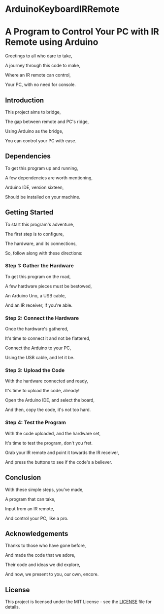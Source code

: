 # ArduinoKeyboardIRRemote


# A Program to Control Your PC with IR Remote using Arduino

Greetings to all who dare to take,

A journey through this code to make,

Where an IR remote can control,

Your PC, with no need for console.


## Introduction

This project aims to bridge,

The gap between remote and PC's ridge,

Using Arduino as the bridge,

You can control your PC with ease.


## Dependencies

To get this program up and running,

A few dependencies are worth mentioning,

Arduino IDE, version sixteen,

Should be installed on your machine.


## Getting Started

To start this program's adventure,

The first step is to configure,

The hardware, and its connections,

So, follow along with these directions:


### Step 1: Gather the Hardware

To get this program on the road,

A few hardware pieces must be bestowed,

An Arduino Uno, a USB cable,

And an IR receiver, if you're able.


### Step 2: Connect the Hardware

Once the hardware's gathered,

It's time to connect it and not be flattered,

Connect the Arduino to your PC,

Using the USB cable, and let it be.


### Step 3: Upload the Code

With the hardware connected and ready,

It's time to upload the code, already!

Open the Arduino IDE, and select the board,

And then, copy the code, it's not too hard.


### Step 4: Test the Program

With the code uploaded, and the hardware set,

It's time to test the program, don't you fret.

Grab your IR remote and point it towards the IR receiver,

And press the buttons to see if the code's a believer.


## Conclusion

With these simple steps, you've made,

A program that can take,

Input from an IR remote,

And control your PC, like a pro.


## Acknowledgements

Thanks to those who have gone before,

And made the code that we adore,

Their code and ideas we did explore,

And now, we present to you, our own, encore.


## License

This project is licensed under the MIT License - see the [LICENSE](LICENSE) file for details.
